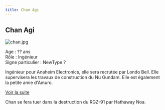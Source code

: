 ```yaml
---
title: Chan Agi
---
```


Chan Agi
--------


![chan.jpg](/images/stories/saga/charcontreattaque/persos/chan.jpg)


Age : ?? ans  
Rôle : Ingénieur  
Signe particulier : NewType ?  
  
Ingénieur pour Anaheim Electronics, elle sera recrutée par Londo Bell. Elle supervisera les travaux de construction du Nu Gundam. Elle est également la petite amie d'Amuro. 


[Voir la suite](javascript:spoiler();)


  
Chan se fera tuer dans la destruction du RGZ-91 par Hathaway Noa.


